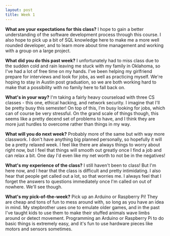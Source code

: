 ```yaml
---
layout: post
title: Week 1
---
```


**What are your expectations for this class?**
I hope to gain a better understanding of the software development process through this course. I also hope to pick up a bit of SQL knowledge here to make me a more well rounded developer, and to learn more about time management and working with a group on a large project.

**What did you do this past week?**
I unfortunately had to miss class due to the sudden cold and rain leaving me stuck with my family in Oklahoma, so I've had a lot of free time on my hands. I've been helping my girlfriend prepare for interviews and look for jobs, as well as practicing myself. We're hoping to stay in Austin post graduation, so we are both working hard to make that a possibility with no family here to fall back on.

**What's in your way?**
I'm taking a fairly heavy courseload with three CS classes - this one, ethical hacking, and network security. I imagine that I'll be pretty busy this semester! On top of this, I'm busy looking for jobs, which can of course be very stressful. On the grand scale of things though, this seems like a pretty decend set of problems to have, and I think they are more just hurdles to overcome rather than things in my way.

**What will you do next week?**
Probably more of the same but with way more classwork. I don't have anything big planned personally, so hopefully it will be a pretty relaxed week. I feel like there are always things to worry about right now, but I feel that things will smooth out greatly once I find a job and can relax a bit. One day I'd even like my net worth to not be in the negatives!

**What's my experience of the class?**
I still haven't been to class! But I'm here now, and I hear that the class is difficult and pretty intimidating. I also hear that people get called out a lot, so that worries me. I always feel that I forget the answers to questions immediately once I'm called on out of nowhere. We'll see though.

**What's my pick-of-the-week?**
Pick up an Arduino or Raspberry Pi! They are cheap and tons of fun to mess around with, so long as you have an idea in mind. My stepbrother uses one to emulate older games, and in the past I've taught kids to use them to make their stuffed animals wave limbs around or detect movement. Programming an Arduino or Raspberry Pi to do basic things is extremely easy, and it's fun to use hardware pieces like motors and sensors sometimes.
